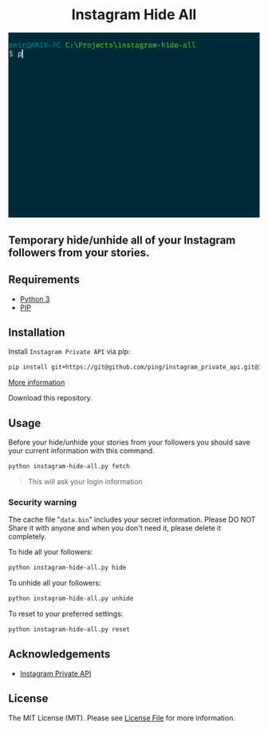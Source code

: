 <h1 align="center">Instagram Hide All</h1>
<div align="center">
    <img src="./screenshot.gif">
</div>
<h2>Temporary hide/unhide all of your Instagram followers from your stories.<h2>

## Requirements
- [Python 3](https://www.python.org/)
- [PIP](https://pip.pypa.io/en/stable)

## Installation
Install `Instagram Private API` via pip:
```bash
pip install git+https://git@github.com/ping/instagram_private_api.git@1.6.0
```
[More information](https://github.com/ping/instagram_private_api)

Download this repository.

## Usage
Before your hide/unhide your stories from your followers you should save your current information with this command.
```bash
python instagram-hide-all.py fetch
```
> This will ask your login information

### Security warning
The cache file "`data.bin`" includes your secret information. Please DO NOT Share it with anyone and when you don't need it, please delete it completely.

To hide all your followers:
```bash
python instagram-hide-all.py hide
```

To unhide all your followers:
```bash
python instagram-hide-all.py unhide
```

To reset to your preferred settings:
```bash
python instagram-hide-all.py reset
```

## Acknowledgements
- [Instagram Private API](https://github.com/ping/instagram_private_api)

## License

The MIT License (MIT). Please see [License File](LICENSE.md) for more information.
